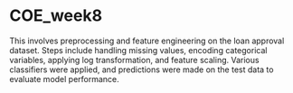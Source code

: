 # COE_week8
This involves preprocessing and feature engineering on the loan approval dataset. Steps include handling missing values, encoding categorical variables, applying log transformation, and feature scaling. Various classifiers were applied, and predictions were made on the test data to evaluate model performance.

